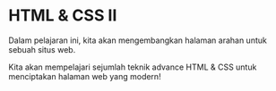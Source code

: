 # HTML & CSS II

Dalam pelajaran ini, kita akan mengembangkan halaman arahan untuk sebuah situs web.

Kita akan mempelajari sejumlah teknik advance HTML & CSS untuk menciptakan halaman web yang modern!
